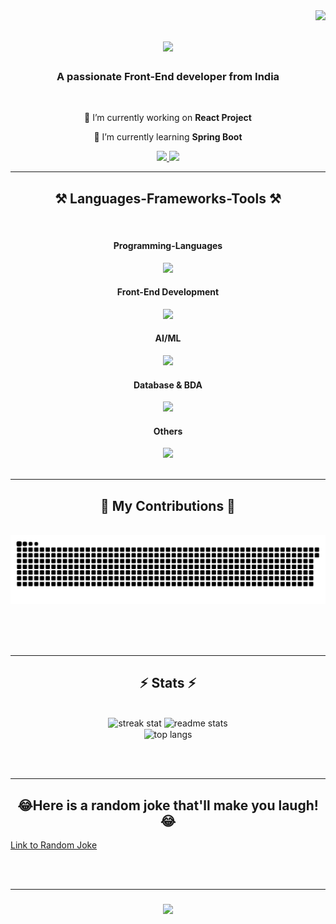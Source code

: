 <img align="right" src="https://visitor-badge.laobi.icu/badge?page_id=jwenjian.visitor-badge" />


<h1 align="center">
    <img src="https://readme-typing-svg.herokuapp.com/?font=Righteous&size=35&center=true&vCenter=true&width=500&height=70&duration=4000&lines=Hi+There!+👋;+I'm+Nishita+Namdeo!;" />
</h1>

<h3 align="center">A passionate Front-End developer from India </h3>

<br/>

<div align="center">
 
 🔭 I’m currently working on **React Project**
 
 🌱 I’m currently learning **Spring Boot**

 <!--💬 Ask me about **Animation, Digital Drawings... or anything [here](https://github.com/salesp07/salesp07/issues)**

 <!--⚡ Fun fact **Game of Thrones Night's Watch cloaks are made from Ikea rugs** -->
 
 </div>
 
<div align="center"> 
  <a href="mailto:nishita09manoj@gmail.com">
    <img src="https://img.shields.io/badge/Gmail-333333?style=for-the-badge&logo=gmail&logoColor=red" />
  </a>
  <a href="https://www.linkedin.com/in/nishita-namdeo-1b82ab202/" target="_blank">
    <img src="https://img.shields.io/badge/LinkedIn-0077B5?style=for-the-badge&logo=linkedin&logoColor=white" target="_blank" />
  </a>
<!--  <a href="https://salesp07.github.io" target="_blank">
     <img src="https://img.shields.io/badge/Portfolio-FF5722?style=for-the-badge&logo=todoist&logoColor=white" target="_blank" />  sqlite, safari, google-chrome are other good icon options -->
  </a>
</div>

 <hr/>
 
<h2 align="center">⚒️ Languages-Frameworks-Tools ⚒️</h2>
<br/>
<h4 align="center">Programming-Languages</h4>
<div align="center">
    <img src="https://skillicons.dev/icons?i=c,java" /><br>
</div>

<h4 align="center">Front-End Development</h4>
<div align="center">
    <img src="https://skillicons.dev/icons?i=html,css,tailwind,bootstrap,javascript,react" /><br>
</div>

<h4 align="center">AI/ML</h4>
<div align="center">
    <img src="https://skillicons.dev/icons?i=python,tensorflow,pytorch" /><br> <!-- pandas,scikit_learn,-->
</div>

<h4 align="center">Database & BDA</h4>
<div align="center">
    <img src="https://skillicons.dev/icons?i=kafka,mysql" /><br>  <!-- hadoop,hive-->
</div>

<h4 align="center">Others</h4>
<div align="center">
    <img src="https://skillicons.dev/icons?i=photoshop,blender,figma,matlab,git" /><br> <!-- canva,sparkar-->
</div>
<br/>
<hr/>

<div align="center">
  <h2>🐍 My Contributions 🐍</h2>
  <br>
  <img alt="snake eating my contributions" src="https://raw.githubusercontent.com/nishita1010/nishita1010/output/github-contribution-grid-snake.svg" />
  
  <br/><br/><br/>
</div>

<hr/>

<h2 align="center">⚡ Stats ⚡</h2>
<br>
<div align=center>
  <img width=390 src="https://streak-stats.demolab.com?user=nishita1010&theme=dark&mode=weekly&count_private=true&theme=react&border_radius=10" alt="streak stat"/>
  <img width=390 src="https://github-readme-stats.vercel.app/api?username=nishita1010&show_icons=true&theme=react&rank_icon=github&border_radius=10&hide=contribs,prs" alt="readme stats" />
  
  <br/>
  <img width=325 align="center" src="https://github-readme-stats.vercel.app/api/top-langs/?username=nishita1010&layout=compact&theme=react&border_radius=10&size_weight=0.5&count_weight=0.5&exclude_repo=github-readme-stats" alt="top langs" /> 
</div>

<br/><br/>
<hr/>

<h2 align="center">😂Here is a random joke that'll make you laugh!😂 </h2>
<a href="https://official-joke-api.appspot.com/random_joke" alt="random joke">Link to Random Joke</a>

<!-- <a href="https://official-joke-api.appspot.com/random_joke" alt="random joke"><a/> -->
<br/><br/>
<hr/>

<h3 align="center">
    <img src="https://readme-typing-svg.herokuapp.com/?font=Righteous&size=25&center=true&vCenter=true&width=500&height=70&duration=4000&lines=Thanks+for+visiting!+✌️;+Shoot+me+a+message+on+Linkedin!;I'm+looking+for+job+opportunities+:)">
</h3>

<br/>
